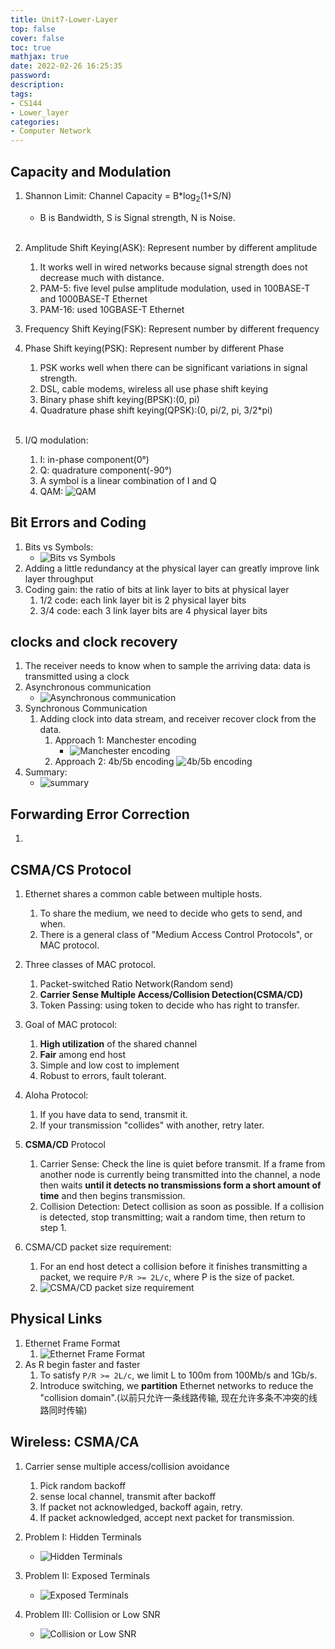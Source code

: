 ```yaml
---
title: Unit7-Lower-Layer
top: false
cover: false
toc: true
mathjax: true
date: 2022-02-26 16:25:35
password:
description:
tags:
- CS144
- Lower_layer
categories:
- Computer Network
---
```


## Capacity and Modulation

1. Shannon Limit: Channel Capacity = B*log<sub>2</sub>(1+S/N)
   - B is Bandwidth, S is Signal strength, N is Noise.</br></br>

2. Amplitude Shift Keying(ASK): Represent number by different amplitude
   1. It works well in wired networks because signal strength does not decrease much with distance.
   2. PAM-5: five level pulse amplitude modulation, used in 100BASE-T and 1000BASE-T Ethernet
   3. PAM-16: used 10GBASE-T Ethernet
<!-- more -->
3. Frequency Shift Keying(FSK): Represent number by different frequency
4. Phase Shift keying(PSK): Represent number by different Phase
    1. PSK works well when there can be significant variations in signal strength. 
    2. DSL, cable modems, wireless all use phase shift keying
    3. Binary phase shift keying(BPSK):(0, pi)
    4. Quadrature phase shift keying(QPSK):(0, pi/2, pi, 3/2*pi)</br></br>

5. I/Q modulation: 
   1. I: in-phase component(0°)
   2. Q: quadrature component(-90°)
   3. A symbol is a linear combination of I and Q
   4. QAM: ![QAM]()


## Bit Errors and Coding

1. Bits vs Symbols: 
   - ![Bits vs Symbols]()
2. Adding a little redundancy at the physical layer can greatly improve link layer throughput
3. Coding gain: the ratio of bits at link layer to bits at physical layer
   1. 1/2 code: each link layer bit is 2 physical layer bits
   2. 3/4 code: each 3 link layer bits are 4 physical layer bits

## clocks and clock recovery

1. The receiver needs to know when to sample the arriving data: data is transmitted using a clock
2. Asynchronous communication
   - ![Asynchronous communication]() 
3. Synchronous Communication
   1. Adding clock into data stream, and receiver recover clock from the data.
      1. Approach 1: Manchester encoding
         - ![Manchester encoding]()
      2. Approach 2: 4b/5b encoding
         ![4b/5b encoding]() 
4. Summary: 
   - ![summary]()

## Forwarding Error Correction

1. 

## CSMA/CS Protocol

1. Ethernet shares a common cable between multiple hosts.
   1. To share the medium, we need to decide who gets to send, and when.
   2. There is a general class of "Medium Access Control Protocols", or MAC protocol.

2. Three classes of MAC protocol.
   1. Packet-switched Ratio Network(Random send)
   2. **Carrier Sense Multiple Access/Collision Detection(CSMA/CD)**
   3. Token Passing: using token to decide who has right to transfer.

3. Goal of MAC protocol:
   1. **High utilization** of the shared channel
   2. **Fair** among end host
   3. Simple and low cost to implement
   4. Robust to errors, fault tolerant.

4. Aloha Protocol:
   1. If you have data to send, transmit it.
   2. If your transmission "collides" with another, retry later.

5. **CSMA/CD** Protocol
   1. Carrier Sense: Check the line is quiet before transmit. If a frame from another node is currently being transmitted into the channel, a node then waits **until it detects no transmissions form a short amount of time** and then begins transmission.
   2. Collision Detection: Detect collision as soon as possible. If a collision is detected, stop transmitting; wait a random time, then return to step 1.

6. CSMA/CD packet size requirement:
   1. For an end host detect a collision before it finishes transmitting a packet, we require `P/R >= 2L/c`, where P is the size of packet.
   2. ![CSMA/CD packet size requirement]()

## Physical Links

1. Ethernet Frame Format
   1. ![Ethernet Frame Format]()
2. As R begin faster and faster
   1. To satisfy `P/R >= 2L/c`, we limit L to 100m from 100Mb/s and 1Gb/s.
   2. Introduce switching, we **partition** Ethernet networks to reduce the "collision domain".(以前只允许一条线路传输, 现在允许多条不冲突的线路同时传输)

## Wireless: CSMA/CA

1. Carrier sense multiple access/collision avoidance
   1. Pick random backoff
   2. sense local channel, transmit after backoff
   3. If packet not acknowledged, backoff again, retry.
   4. If packet acknowledged, accept next packet for transmission.

2. Problem I: Hidden Terminals
   - ![Hidden Terminals]()
3. Problem II: Exposed Terminals
   - ![Exposed Terminals]() 
4. Problem III: Collision or Low SNR
   - ![Collision or Low SNR]() 
